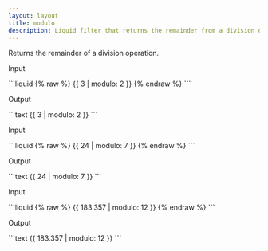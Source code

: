 ```yaml
---
layout: layout
title: modulo
description: Liquid filter that returns the remainder from a division operation.
---
```


Returns the remainder of a division operation.

<p class="code-label">Input</p>
```liquid
{% raw %}
{{ 3 | modulo: 2 }}
{% endraw %}
```

<p class="code-label">Output</p>
```text
{{ 3 | modulo: 2 }}
```

<p class="code-label">Input</p>
```liquid
{% raw %}
{{ 24 | modulo: 7 }}
{% endraw %}
```

<p class="code-label">Output</p>
```text
{{ 24 | modulo: 7 }}
```

<p class="code-label">Input</p>
```liquid
{% raw %}
{{ 183.357 | modulo: 12 }}
{% endraw %}
```

<p class="code-label">Output</p>
```text
{{ 183.357 | modulo: 12 }}
```
